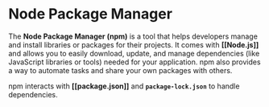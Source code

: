# **Node Package Manager**

The **Node Package Manager (npm)** is a tool that helps developers manage and install libraries or packages for their projects. It comes with **[[Node.js]]** and allows you to easily download, update, and manage dependencies (like JavaScript libraries or tools) needed for your application. npm also provides a way to automate tasks and share your own packages with others.

npm interacts with **[[package.json]]** and **`package-lock.json`** to handle dependencies.